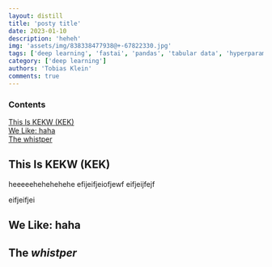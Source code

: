 ```yaml
---
layout: distill
title: 'posty title'
date: 2023-01-10
description: 'heheh'
img: 'assets/img/838338477938@+-67822330.jpg'
tags: ['deep learning', 'fastai', 'pandas', 'tabular data', 'hyperparameter optimization']
category: ['deep learning']
authors: 'Tobias Klein'
comments: true
---
```

<d-contents>
  <nav class="l-text figcaption">
  <h3>Contents</h3>
    <div class="no-math"><a href="#this-is-kekw-kek">This Is KEKW (KEK)</a></div>
    <div class="no-math"><a href="#we-like-haha">We Like: haha</a></div>
    <div class="no-math"><a href="#the-whistper">The whistper</a></div>
  </nav>
</d-contents>

## This Is KEKW (KEK)
heeeeehehehehehe
efijeifjeiofjewf
eifjeijfejf


eifjeifjei
## We Like: haha

## The *whistper*
